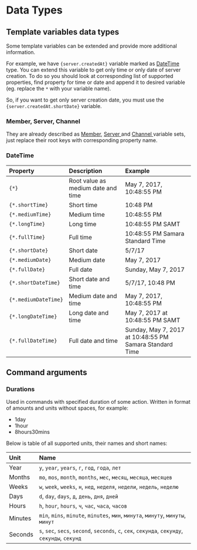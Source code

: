 # Data Types

## Template variables data types

Some template variables can be extended and provide more additional information.

For example, we have `{server.createdAt}` variable marked as [DateTime ](data-types.md#datetime)type. You can extend this variable to get only time or only date of server creation. To do so you should look at corresponding list of supported properties, find property for time or date and append it to desired variable \(eg. replace the `*` with your variable name\).

So, if you want to get only server creation date, you must use the `{server.createdAt.shortDate}` variable.

### Member, Server, Channel

They are already described as [Member](./#member), [Server ](./#server)and [Channel ](./#channel)variable sets, just replace their root keys with corresponding property name.

### DateTime

| Property | Description | Example |
| :--- | :--- | :--- |
| `{*}` | Root value as medium date and time | May 7, 2017, 10:48:55 PM |
| `{*.shortTime}` | Short time | 10:48 PM |
| `{*.mediumTime}` | Medium time | 10:48:55 PM |
| `{*.longTime}` | Long time | 10:48:55 PM SAMT |
| `{*.fullTime}` | Full time | 10:48:55 PM Samara Standard Time |
| `{*.shortDate}` | Short date | 5/7/17 |
| `{*.mediumDate}` | Medium date | May 7, 2017 |
| `{*.fullDate}` | Full date | Sunday, May 7, 2017 |
| `{*.shortDateTime}` | Short date and time | 5/7/17, 10:48 PM |
| `{*.mediumDateTime}` | Medium date and time | May 7, 2017, 10:48:55 PM |
| `{*.longDateTime}` | Long date and time | May 7, 2017 at 10:48:55 PM SAMT |
| `{*.fullDateTime}` | Full date and time | Sunday, May 7, 2017 at 10:48:55 PM Samara Standard Time |

## Command arguments

### Durations

Used in commands with specified duration of some action. Written in format of amounts and units without spaces, for example:

* 1day
* 1hour
* 8hours30mins

Below is table of all supported units, their names and short names:

| Unit | Name |
| :--- | :--- |
| Year | `y`, `year`, `years`, `г`, `год`, `года`, `лет` |
| Months | `mo`, `mos`, `month`, `months`, `мес`, `месяц`, `месяца`, `месяцев` |
| Weeks | `w`, `week`, `weeks`, `н`, `нед`, `неделя`, `недели`, `недель`, `неделю` |
| Days | `d`, `day`, `days`, `д`, `день`, `дня`, `дней` |
| Hours | `h`, `hour`, `hours`, `ч`, `час`, `часа`, `часов` |
| Minutes | `min`, `mins`, `minute`, `minutes`, `мин`, `минута`, `минуту`, `минуты`, `минут` |
| Seconds | `s`, `sec`, `secs`, `second`, `seconds`, `c`, `сек`, `секунда`, `секунду`, `секунды`, `секунд` |

